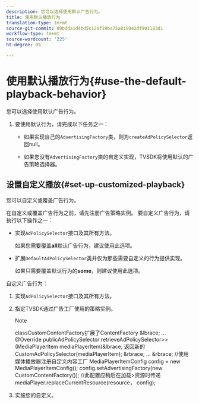 ```yaml
---
description: 您可以选择使用默认广告行为。
title: 使用默认播放行为
translation-type: tm+mt
source-git-commit: 89bdda1d4bd5c126f19ba75a819942df901183d1
workflow-type: tm+mt
source-wordcount: '225'
ht-degree: 0%

---
```



# 使用默认播放行为{#use-the-default-playback-behavior}

您可以选择使用默认广告行为。

1. 要使用默认行为，请完成以下任务之一：

   * 如果实现自己的`AdvertisingFactory`类，则为`createAdPolicySelector`返回null。

   * 如果您没有`AdvertisingFactory`类的自定义实现，TVSDK将使用默认的广告策略选择器。

## 设置自定义播放{#set-up-customized-playback}

您可以自定义或覆盖广告行为。

在自定义或覆盖广告行为之前，请先注册广告策略实例。
要自定义广告行为，请执行以下操作之一：

* 实现`AdPolicySelector`接口及其所有方法。

   如果您需要覆盖&#x200B;**all**&#x200B;默认广告行为，建议使用此选项。

* 扩展`DefaultAdPolicySelector`类并仅为那些需要自定义的行为提供实现。

   如果只需要覆盖默认行为的&#x200B;**some**，则建议使用此选项。

自定义广告行为：

1. 实现`AdPolicySelector`接口及其所有方法。
1. 指定TVSDK通过广告工厂使用的策略实例。

   >[!NOTE]
   >
   >classCustomContentFactory扩展了ContentFactory &amp;lbrace;
   >...
   >@Override
   >publicAdPolicySelector retrieveAdPolicySelector>>(MediaPlayerItem mediaPlayerItem)&amp;lbrace;
   >返回新的CustomAdPolicySelector(mediaPlayerItem);
   >&amp;rbrace;
   >...
   >&amp;rbrace;
   >//使用媒体播放器注册自定义内容工厂
   >MediaPlayerItemConfig config = new MediaPlayerItemConfig();
   >config.setAdvertisingFactory(new CustomContentFactory());
   >//此配置应稍后在加载>资源时传递
   >mediaPlayer.replaceCurrentResource(resource， config);

1. 实施您的自定义。
